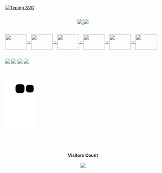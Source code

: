 [![Typing SVG](https://readme-typing-svg.herokuapp.com/?color=00008B&size=35&center=true&vCenter=true&width=1000&lines=Hello,+my+name+is+Caio+Vinicius;I'm+25+years+old;I'm+from+Brazil;I+will+be+Fullstack;Be+Welcome!+:%29)](https://git.io/typing-svg)

##

<div align="center">
  <a href="https://github.com/Caiovcb">
  <img height="140em" src="https://github-readme-stats.vercel.app/api?username=Caiovcb&show_icons=true&theme=dark&include_all_commits=true&count_private=true"/>
  <img height="140em" src="https://github-readme-stats.vercel.app/api/top-langs/?username=Caiovcb&layout=compact&langs_count=7&theme=dark"/>
</div>

##
  
<div row>
  <img align="center" height="50" width="70" src="https://cdn.jsdelivr.net/gh/devicons/devicon/icons/django/django-plain-wordmark.svg" />
-
  <img align="center" height="50" width="70" src="https://cdn.jsdelivr.net/gh/devicons/devicon/icons/python/python-original-wordmark.svg" />
-
  <img align="center" height="50" width="70" src="https://cdn.jsdelivr.net/gh/devicons/devicon/icons/docker/docker-original-wordmark.svg" />
-
  <img align="center" height="50" width="70" src="https://cdn.jsdelivr.net/gh/devicons/devicon/icons/mysql/mysql-original-wordmark.svg" />
-
  <img align="center" height="50" width="70" src="https://cdn.jsdelivr.net/gh/devicons/devicon/icons/html5/html5-original-wordmark.svg" />  
-
  <img align="center" height="50" width="70" src="https://cdn.jsdelivr.net/gh/devicons/devicon/icons/bitbucket/bitbucket-original-wordmark.svg" />
  
</div>

##
 
<div> 
  <a href="https://instagram.com/rafaballerini" target="_blank"><img src="https://img.shields.io/badge/-Instagram-%23E4405F?style=for-the-badge&logo=instagram&logoColor=white" target="_blank"></a>
 <a href = "mailto:cchappie315@gmail.com"><img src="https://img.shields.io/badge/Gmail-D14836?style=for-the-badge&logo=gmail&logoColor=white" target="_blank"></a>
  <a href="https://www.linkedin.com/in/caio-v-camargo-19b3a31ab" target="_blank"><img src="https://img.shields.io/badge/-LinkedIn-%230077B5?style=for-the-badge&logo=linkedin&logoColor=white" target="_blank"></a> 
  <a href="https://wa.me/5519983643935" target="_blank"><img src="https://img.shields.io/badge/WhatsApp-25D366?style=for-the-badge&logo=whatsapp&logoColor=white" target="_blank"></a> 
  
##
  
 
  ![Snake animation](https://github.com/Caiovcb/CaioVinicius/blob/output/github-contribution-grid-snake.svg)
 
##

<div align="center">
<br><p align="centre"><b>Visitors Count</b></p>  
<p align="center"><img align="center" src="https://profile-counter.glitch.me/{Caiovcb}/count.svg" /></p> 
<br>
</div>
</div>
